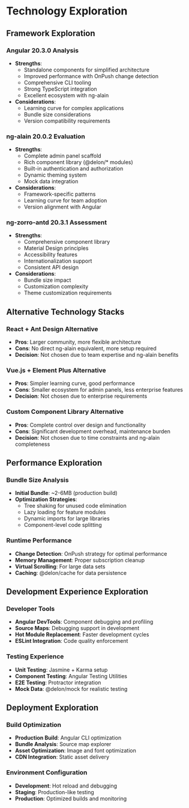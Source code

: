 # Technology Exploration

## Framework Exploration

### Angular 20.3.0 Analysis
- **Strengths**: 
  - Standalone components for simplified architecture
  - Improved performance with OnPush change detection
  - Comprehensive CLI tooling
  - Strong TypeScript integration
  - Excellent ecosystem with ng-alain
- **Considerations**:
  - Learning curve for complex applications
  - Bundle size considerations
  - Version compatibility requirements

### ng-alain 20.0.2 Evaluation
- **Strengths**:
  - Complete admin panel scaffold
  - Rich component library (@delon/* modules)
  - Built-in authentication and authorization
  - Dynamic theming system
  - Mock data integration
- **Considerations**:
  - Framework-specific patterns
  - Learning curve for team adoption
  - Version alignment with Angular

### ng-zorro-antd 20.3.1 Assessment
- **Strengths**:
  - Comprehensive component library
  - Material Design principles
  - Accessibility features
  - Internationalization support
  - Consistent API design
- **Considerations**:
  - Bundle size impact
  - Customization complexity
  - Theme customization requirements

## Alternative Technology Stacks

### React + Ant Design Alternative
- **Pros**: Larger community, more flexible architecture
- **Cons**: No direct ng-alain equivalent, more setup required
- **Decision**: Not chosen due to team expertise and ng-alain benefits

### Vue.js + Element Plus Alternative
- **Pros**: Simpler learning curve, good performance
- **Cons**: Smaller ecosystem for admin panels, less enterprise features
- **Decision**: Not chosen due to enterprise requirements

### Custom Component Library Alternative
- **Pros**: Complete control over design and functionality
- **Cons**: Significant development overhead, maintenance burden
- **Decision**: Not chosen due to time constraints and ng-alain completeness

## Performance Exploration

### Bundle Size Analysis
- **Initial Bundle**: ~2-6MB (production build)
- **Optimization Strategies**:
  - Tree shaking for unused code elimination
  - Lazy loading for feature modules
  - Dynamic imports for large libraries
  - Component-level code splitting

### Runtime Performance
- **Change Detection**: OnPush strategy for optimal performance
- **Memory Management**: Proper subscription cleanup
- **Virtual Scrolling**: For large data sets
- **Caching**: @delon/cache for data persistence

## Development Experience Exploration

### Developer Tools
- **Angular DevTools**: Component debugging and profiling
- **Source Maps**: Debugging support in development
- **Hot Module Replacement**: Faster development cycles
- **ESLint Integration**: Code quality enforcement

### Testing Experience
- **Unit Testing**: Jasmine + Karma setup
- **Component Testing**: Angular Testing Utilities
- **E2E Testing**: Protractor integration
- **Mock Data**: @delon/mock for realistic testing

## Deployment Exploration

### Build Optimization
- **Production Build**: Angular CLI optimization
- **Bundle Analysis**: Source map explorer
- **Asset Optimization**: Image and font optimization
- **CDN Integration**: Static asset delivery

### Environment Configuration
- **Development**: Hot reload and debugging
- **Staging**: Production-like testing
- **Production**: Optimized builds and monitoring

